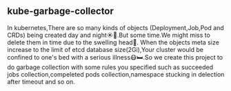 ## kube-garbage-collector 
In kubernetes,There are so many kinds of objects (Deployment,Job,Pod and CRDs) being created day and night☀️🌛.But some time.We might miss to delete them in time due to the swelling head🤕. When the objects meta size increase to the limit of etcd database size(2Gi),Your cluster would be confined to one's bed with a serious illness😷🛏.So we create this project to do garbage collection with some rules you specified such as succeeded jobs collection,compeleted pods collection,namespace stucking in delection after timeout and so on.
